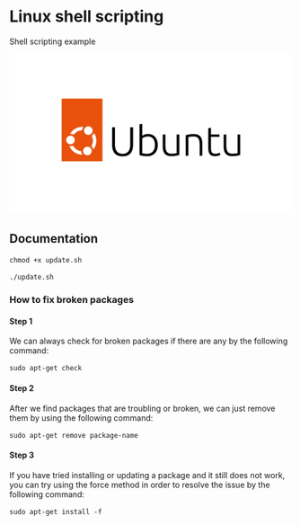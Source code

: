 # Linux shell scripting

Shell scripting example

!["Image"](img/logo.webp)

## Documentation

```shell
chmod +x update.sh
```

```shell
./update.sh
```

### How to fix broken packages

#### Step 1

We can always check for broken packages if there are any by the following command: 

```shell
sudo apt-get check
```

#### Step 2

After we find packages that are troubling or broken, we can just remove them by using the following command:

```shell
sudo apt-get remove package-name
```

#### Step 3

If you have tried installing or updating a package and it still does not work, you can try using the force method in order to resolve the issue by the following command:

```shell
sudo apt-get install -f
```